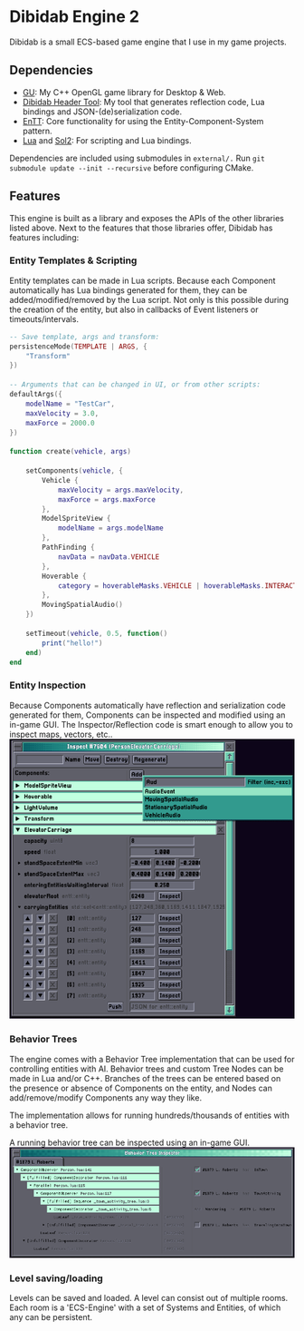 # Dibidab Engine 2

Dibidab is a small ECS-based game engine that I use in my game projects.

## Dependencies

- [GU](https://github.com/hilkojj/gu): My C++ OpenGL game library for Desktop & Web.
- [Dibidab Header Tool](https://github.com/hilkojj/dibidab-header): My tool that generates reflection code, Lua bindings and JSON-(de)serialization code.
- [EnTT](https://github.com/skypjack/entt): Core functionality for using the Entity-Component-System pattern.
- [Lua](https://github.com/lua/lua) and [Sol2](https://github.com/ThePhD/sol2): For scripting and Lua bindings.

Dependencies are included using submodules in `external/.`
Run `git submodule update --init --recursive` before configuring CMake.

## Features
This engine is built as a library and exposes the APIs of the other libraries listed above.
Next to the features that those libraries offer, Dibidab has features including:

### Entity Templates & Scripting
Entity templates can be made in Lua scripts.
Because each Component automatically has Lua bindings generated for them, they can be added/modified/removed by the Lua script.
Not only is this possible during the creation of the entity, but also in callbacks of Event listeners or timeouts/intervals. 

```lua
-- Save template, args and transform:
persistenceMode(TEMPLATE | ARGS, {
    "Transform"
})

-- Arguments that can be changed in UI, or from other scripts:
defaultArgs({
    modelName = "TestCar",
    maxVelocity = 3.0,
    maxForce = 2000.0
})

function create(vehicle, args)

    setComponents(vehicle, {
        Vehicle {
            maxVelocity = args.maxVelocity,
            maxForce = args.maxForce
        },
        ModelSpriteView {
            modelName = args.modelName
        },
        PathFinding {
            navData = navData.VEHICLE
        },
        Hoverable {
            category = hoverableMasks.VEHICLE | hoverableMasks.INTERACTABLE
        },
        MovingSpatialAudio()
    })

    setTimeout(vehicle, 0.5, function()
        print("hello!")
    end)
end


```

### Entity Inspection
Because Components automatically have reflection and serialization code generated for them,
Components can be inspected and modified using an in-game GUI.
The Inspector/Reflection code is smart enough to allow you to inspect maps, vectors, etc..
![Entity Inspector](screenshots/inspector.png)

### Behavior Trees
The engine comes with a Behavior Tree implementation that can be used for controlling entities with AI.
Behavior trees and custom Tree Nodes can be made in Lua and/or C++.
Branches of the trees can be entered based on the presence or absence of Components on the entity,
and Nodes can add/remove/modify Components any way they like.

The implementation allows for running hundreds/thousands of entities with a behavior tree.

A running behavior tree can be inspected using an in-game GUI.
![Entity Behavior Inspector](screenshots/behavior_inspector.png)

### Level saving/loading
Levels can be saved and loaded. A level can consist out of multiple rooms.
Each room is a 'ECS-Engine' with a set of Systems and Entities, of which any can be persistent.
